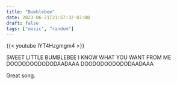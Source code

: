 ```yaml
---
title: "Bumblebee"
date: 2023-06-21T21:57:32-07:00
draft: false
tags: ["music", "random"]
---
```


{{< youtube IYT4Hzgmgm4 >}}

SWEET LITTLE BUMBLEBEE I KNOW WHAT YOU WANT FROM ME DOODODOODODODAADAAA DOODODOODODODAADAAA 

Great song.